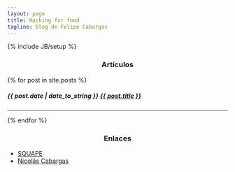 ```yaml
---
layout: page
title: Hacking for food
tagline: blog de Felipe Cabargas
---
```

{% include JB/setup %}

<!-- <p>{{ post.content | strip_html | truncatewords: 30 }}...</p> -->
<!-- <hr> -->

<h3 style="text-align: center;">Artículos</h3>
<div class="posts">
  {% for post in site.posts %}
    <h5 class="subheader"><span class="subheader label">{{ post.date | date_to_string }}</span> <a href="{{ BASE_PATH }}{{ post.url }}">{{ post.title }}</a></h5>
    <hr />
  {% endfor %}
</div>

<div class="links panel">
  <h3 style="text-align: center;">Enlaces</h3>
  <ul class="button-group even two-up">
    <li>
      <a href="http://www.squape.com/" class="button">SQUAPE</a> 
    </li>
    <li>
      <a href="http://www.cabargas.cl/" class="button">Nicolás Cabargas</a>
    </li>
  </ul>
</div>